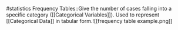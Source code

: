 #statistics 
Frequency Tables::Give the number of cases falling into a specific category ([[Categorical Variables]]). Used to represent [[Categorical Data]] in tabular form.![[frequency table example.png]]